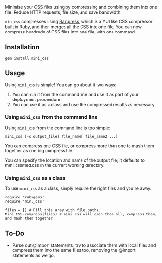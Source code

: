 Minimise your CSS files using by compressing and combining them into one file.
Reduce HTTP requests, file size, and save bandwidth.

`min_css` compresses using [Rainpress](http://code.google.com/p/rainpress/),
which is a YUI like CSS compressor built in Ruby, and then merges all the CSS
into one file. You can now compress hundreds of CSS files into one file, with
one command.

## Installation

    gem install mini_css

## Usage

Using `mini_css` is simple! You can go about it two ways:

  1. You can run it from the command line and use it as part of your deployment
proceedure.
  2. You can use it as a class and use the compressed results as necessary.

### Using `mini_css` from the command line

Using `mini_css` from the command line is too simple:

    mini_css [-o output_file] file_name[ file_name2 ...]

You can compress one CSS file, or compress more than one to mash them together
as one big compress file.

You can specify the location and name of the output file; it defaults to
mini_cssified.css in the current working directory.

### Using `mini_css` as a class

To use `mini_css` as a class, simply require the right files and you're away.

    require 'rubygems'
    require 'mini_css'

    files = [] # Fill this aray with file paths.
    Mini_CSS.compress(files) # mini_css will open them all, compress them, and mash them together

## To-Do

  * Parse out @import statements, try to associate them with local files
and compress them into the same files too, removing the @import statements
as we go.